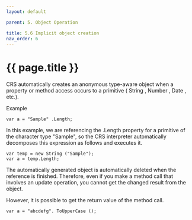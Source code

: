 ```yaml
---
layout: default

parent: 5. Object Operation

title: 5.6 Implicit object creation
nav_order: 6
---
```



# {{ page.title }}

CRS automatically creates an anonymous type-aware object when a property or method access occurs to a primitive ( String , Number , Date , etc.).

 

Example

 
```
var a = "Sample" .Length;
``` 

In this example, we are referencing the .Length property for a primitive of the character type "Sample", so the CRS interpreter automatically decomposes this expression as follows and executes it.

 
```
var temp = new String ("Sample");
var a = temp.Length;
``` 

The automatically generated object is automatically deleted when the reference is finished. Therefore, even if you make a method call that involves an update operation, you cannot get the changed result from the object.

 

However, it is possible to get the return value of the method call.

 
```
var a = "abcdefg". ToUpperCase ();
```